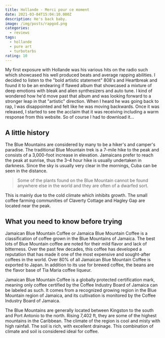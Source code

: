 ```yaml
---
title: Hollande - Merci pour ce moment
date: 2021-03-04T15:04:10.000Z
description: He's back baby.
image: /img/posts/rapgod.png
categories:
  - reviews
tags:
  - hollande
  - pure art
  - turbotarbs
rating: 10
---
```


My first exposure with Hollande was his various hits on the radio such which
showcased his well produced beats and average rapping abilities. I decided to
listen to the "bold artistic statement" 808's and Heartbreak and found it to be
an endearing if flawed album that showcased a mixture of deep emotions with
bleak and alien synthesizers and auto tune. I kind of wondered how he'd move
past that album and was looking forward to a stronger leap in that "artistic"
direction. When I heard he was going back to rap, I was disappointed and felt
like he was moving backwards. Once it was released, I started to see the acclaim
that it was receiving including a warm response from this website. So of course
I had to download it...


## A little history

The Blue Mountains are considered by many to be a hiker's and camper's paradise.
The traditional Blue Mountain trek is a 7-mile hike to the peak and consists of
a 3,000-foot increase in elevation. Jamaicans prefer to reach the peak at
sunrise, thus the 3–4 hour hike is usually undertaken in darkness. Since the sky
is usually very clear in the mornings, Cuba can be seen in the distance.

> Some of the plants found on the Blue Mountain cannot be found anywhere else in
> the world and they are often of a dwarfed sort.

This is mainly due to the cold climate which inhibits growth. The small coffee
farming communities of Claverty Cottage and Hagley Gap are located near the
peak.

## What you need to know before trying

Jamaican Blue Mountain Coffee or Jamaica Blue Mountain Coffee is a
classification of coffee grown in the Blue Mountains of Jamaica. The best lots
of Blue Mountain coffee are noted for their mild flavor and lack of bitterness.
Over the past few decades, this coffee has developed a reputation that has made
it one of the most expensive and sought-after coffees in the world. Over 80% of
all Jamaican Blue Mountain Coffee is exported to Japan. In addition to its use
for brewed coffee, the beans are the flavor base of Tia Maria coffee liqueur.

Jamaican Blue Mountain Coffee is a globally protected certification mark,
meaning only coffee certified by the Coffee Industry Board of Jamaica can be
labeled as such. It comes from a recognized growing region in the Blue Mountain
region of Jamaica, and its cultivation is monitored by the Coffee Industry Board
of Jamaica.

The Blue Mountains are generally located between Kingston to the south and Port
Antonio to the north. Rising 7,402 ft, they are some of the highest mountains in
the Caribbean. The climate of the region is cool and misty with high rainfall.
The soil is rich, with excellent drainage. This combination of climate and soil
is considered ideal for coffee.

